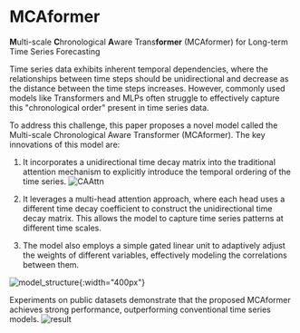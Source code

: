 # MCAformer
**M**ulti-scale **C**hronological **A**ware Trans**former** (MCAformer) for Long-term Time Series Forecasting

Time series data exhibits inherent temporal dependencies, where the relationships between time steps should be unidirectional and decrease as the distance between the time steps increases. However, commonly used models like Transformers and MLPs often struggle to effectively capture this "chronological order" present in time series data.

To address this challenge, this paper proposes a novel model called the Multi-scale Chronological Aware Transformer (MCAformer). The key innovations of this model are:

1. It incorporates a unidirectional time decay matrix into the traditional attention mechanism to explicitly introduce the temporal ordering of the time series. ![CAAttn](https://github.com/Nicholas0917/MCAformer/assets/49270065/7bce8dc1-9a95-456c-8635-9b6bc3cd73ff)


2. It leverages a multi-head attention approach, where each head uses a different time decay coefficient to construct the unidirectional time decay matrix. This allows the model to capture time series patterns at different time scales.
3. The model also employs a simple gated linear unit to adaptively adjust the weights of different variables, effectively modeling the correlations between them.

![model_structure](https://github.com/Nicholas0917/MCAformer/assets/49270065/01c7e7b1-8677-4776-9760-2199b441527e){:width="400px"}


Experiments on public datasets demonstrate that the proposed MCAformer achieves strong performance, outperforming conventional time series models. 
![result](https://github.com/Nicholas0917/MCAformer/assets/49270065/c90d502e-926f-4e5c-8eb8-f23729520e25)


